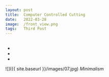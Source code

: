 ```yaml
---
layout: post
title:  Computer Controlled Cutting
date:   2022-03-28
image:  /front_view.png
tags:   Third Post
---
```





## 



### 



* 
* 
*



![]({{ site.baseurl }}/images/07.jpg)
*Minimalism*







